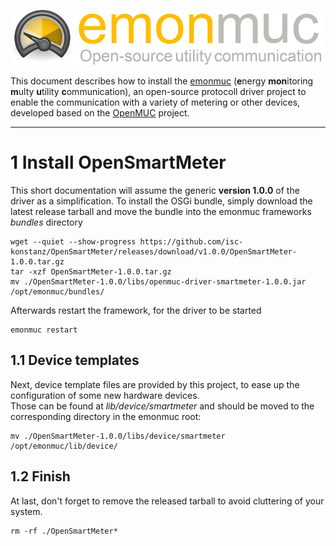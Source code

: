 ![emonmuc header](img/emonmuc-logo.png)

This document describes how to install the [emonmuc](https://github.com/isc-konstanz/emonmuc/) (**e**nergy **mon**itoring **m**ulty **u**tility **c**ommunication), an open-source protocoll driver project to enable the communication with a variety of metering or other devices, developed based on the [OpenMUC](https://www.openmuc.org/) project.


---------------

# 1 Install OpenSmartMeter

This short documentation will assume the generic **version 1.0.0** of the driver as a simplification.
To install the OSGi bundle, simply download the latest release tarball and move the bundle into the emonmuc frameworks *bundles* directory

~~~shell
wget --quiet --show-progress https://github.com/isc-konstanz/OpenSmartMeter/releases/download/v1.0.0/OpenSmartMeter-1.0.0.tar.gz
tar -xzf OpenSmartMeter-1.0.0.tar.gz
mv ./OpenSmartMeter-1.0.0/libs/openmuc-driver-smartmeter-1.0.0.jar /opt/emonmuc/bundles/
~~~

Afterwards restart the framework, for the driver to be started

~~~
emonmuc restart
~~~


## 1.1 Device templates

Next, device template files are provided by this project, to ease up the configuration of some new hardware devices.  
Those can be found at *lib/device/smartmeter* and should be moved to the corresponding directory in the emonmuc root:

~~~shell
mv ./OpenSmartMeter-1.0.0/libs/device/smartmeter /opt/emonmuc/lib/device/
~~~


## 1.2 Finish

At last, don't forget to remove the released tarball to avoid cluttering of your system.

~~~
rm -rf ./OpenSmartMeter*
~~~
